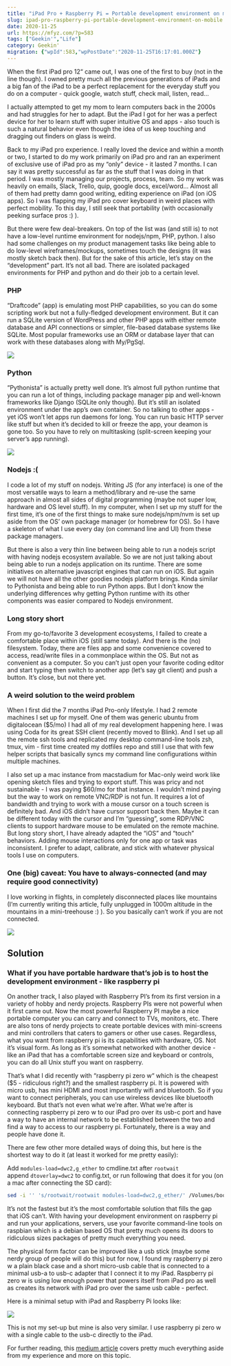 ```yaml
---
title: "iPad Pro + Raspberry Pi = Portable development environment on mobile"
slug: ipad-pro-raspberry-pi-portable-development-environment-on-mobile
date: 2020-11-25
url: https://mfyz.com/?p=583
tags: ["Geekin'","Life"]
category: Geekin'
migration: {"wpId":583,"wpPostDate":"2020-11-25T16:17:01.000Z"}
---
```


When the first iPad pro 12“ came out, I was one of the first to buy (not in the line though). I owned pretty much all the previous generations of iPads and a big fan of the iPad to be a perfect replacement for the everyday stuff you do on a computer - quick google, watch stuff, check mail, listen, read…

I actually attempted to get my mom to learn computers back in the 2000s and had struggles for her to adapt. But the iPad I got for her was a perfect device for her to learn stuff with super intuitive OS and apps - also touch is such a natural behavior even though the idea of us keep touching and dragging out finders on glass is weird.

Back to my iPad pro experience. I really loved the device and within a month or two, I started to do my work primarily on iPad pro and ran an experiment of exclusive use of iPad pro as my “only” device - it lasted 7 months. I can say it was pretty successful as far as the stuff that I was doing in that period. I was mostly managing our projects, process, team. So my work was heavily on emails, Slack, Trello, quip, google docs, excel/word… Almost all of them had pretty damn good writing, editing experience on iPad (on iOS apps). So I was flapping my iPad pro cover keyboard in weird places with perfect mobility. To this day, I still seek that portability (with occasionally peeking surface pros :) ).

But there were few deal-breakers. On top of the list was (and still is) to not have a low-level runtime environment for nodejs/npm, PHP, python. I also had some challenges on my product management tasks like being able to do low-level wireframes/mockups, sometimes touch the designs (it was mostly sketch back then). But for the sake of this article, let’s stay on the “development” part. It’s not all bad. There are isolated packaged environments for PHP and python and do their job to a certain level.

### PHP

“Draftcode” (app) is emulating most PHP capabilities, so you can do some scripting work but not a fully-fledged development environment. But it can run a SQLite version of WordPress and other PHP apps with either remote database and API connections or simpler, file-based database systems like SQLite. Most popular frameworks use an ORM or database layer that can work with these databases along with My/PgSql.

![](/images/archive/en/2020/11/IMG_0407-1024x768.png)

### Python

“Pythonista” is actually pretty well done. It’s almost full python runtime that you can run a lot of things, including package manager pip and well-known frameworks like Django (SQLite only though). But it’s still an isolated environment under the app’s own container. So no talking to other apps - yet iOS won’t let apps run daemons for long. You can run basic HTTP server like stuff but when it’s decided to kill or freeze the app, your deamon is gone too. So you have to rely on multitasking (split-screen keeping your server’s app running).  

![](/images/archive/en/2020/11/33198527-e0b02724-d0eb-11e7-8041-018213351bba-2-1600x1200.png)

### Nodejs :(

I code a lot of my stuff on nodejs. Writing JS (for any interface) is one of the most versatile ways to learn a method/library and re-use the same approach in almost all sides of digital programming (maybe not super low, hardware and OS level stuff). In my computer, when I set up my stuff for the first time, it’s one of the first things to make sure nodejs/npm/nvm is set up aside from the OS’ own package manager (or homebrew for OS). So I have a skeleton of what I use every day (on command line and UI) from these package managers.

But there is also a very thin line between being able to run a nodejs script with having nodejs ecosystem available. So we are not just talking about being able to run a nodejs application on its runtime. There are some initiatives on alternative javascript engines that can run on iOS. But again we will not have all the other goodies nodejs platform brings. Kinda similar to Pythonista and being able to run Python apps. But I don’t know the underlying differences why getting Python runtime with its other components was easier compared to Nodejs environment.

### Long story short

From my go-to/favorite 3 development ecosystems, I failed to create a comfortable place within iOS (still same today). And there is the (no) filesystem. Today, there are files app and some convenience covered to access, read/write files in a commonplace within the OS. But not as convenient as a computer. So you can’t just open your favorite coding editor and start typing then switch to another app (let’s say git client) and push a button. It’s close, but not there yet.

### A weird solution to the weird problem

When I first did the 7 months iPad Pro-only lifestyle. I had 2 remote machines I set up for myself. One of them was generic ubuntu from digitalocean ($5/mo) I had all of my real development happening here. I was using Coda for its great SSH client (recently moved to Blink). And I set up all the remote ssh tools and replicated my desktop command-line tools zsh, tmux, vim - first time created my dotfiles repo and still I use that with few helper scripts that basically syncs my command line configurations within multiple machines.

I also set up a mac instance from macstadium for Mac-only weird work like opening sketch files and trying to export stuff. This was pricy and not sustainable - I was paying $60/mo for that instance. I wouldn’t mind paying but the way to work on remote VNC/RDP is not fun. It requires a lot of bandwidth and trying to work with a mouse cursor on a touch screen is definitely bad. And iOS didn’t have cursor support back then. Maybe it can be different today with the cursor and I’m “guessing”, some RDP/VNC clients to support hardware mouse to be emulated on the remote machine. But long story short, I have already adapted the “iOS” and “touch” behaviors. Adding mouse interactions only for one app or task was inconsistent. I prefer to adapt, calibrate, and stick with whatever physical tools I use on computers.

### One (big) caveat: You have to always-connected (and may require good connectivity)

I love working in flights, in completely disconnected places like mountains (I’m currently writing this article, fully unplugged in 1000m altitude in the mountains in a mini-treehouse :) ). So you basically can’t work if you are not connected.

![](/images/archive/en/2020/11/Screen-Shot-2020-11-25-at-9.01.03-AM-1024x490.jpg)

## Solution

### What if you have portable hardware that’s job is to host the development environment - like raspberry pi

On another track, I also played with Raspberry PI’s from its first version in a variety of hobby and nerdy projects. Raspberry PIs were not powerful when it first came out. Now the most powerful Raspberry PI maybe a nice portable computer you can carry and connect to TVs, monitors, etc. There are also tons of nerdy projects to create portable devices with mini-screens and mini controllers that caters to gamers or other use cases. Regardless, what you want from raspberry pi is its capabilities with hardware, OS. Not it’s visual form. As long as it’s somewhat networked with another device - like an iPad that has a comfortable screen size and keyboard or controls, you can do all Unix stuff you want on raspberry.

That’s what I did recently with “raspberry pi zero w“ which is the cheapest ($5 - ridiculous right?) and the smallest raspberry pi. It is powered with micro usb, has mini HDMI and most importantly wifi and bluetooth. So if you want to connect peripherals, you can use wireless devices like bluetooth keyboard. But that’s not even what we’re after. What we’re after is connecting raspberry pi zero w to our iPad pro over its usb-c port and have a way to have an internal network to be established between the two and find a way to access to our raspberry pi. Fortunately, there is a way and people have done it.

There are few other more detailed ways of doing this, but here is the shortest way to do it (at least it worked for me pretty easily):

Add `modules-load=dwc2,g_ether` to cmdline.txt after `rootwait`  
append `dtoverlay=dwc2` to config.txt, or run following that does it for you (on a mac after connecting the SD card):

```sh
sed -i '' 's/rootwait/rootwait modules-load=dwc2,g_ether/' /Volumes/boot/cmdline.txt<br>echo 'dtoverlay=dwc2' >> /Volumes/boot/config.txt
```

It’s not the fastest but it’s the most comfortable solution that fills the gap that iOS can’t. With having your development environment on raspberry pi and run your applications, servers, use your favorite command-line tools on raspbian which is a debian based OS that pretty much opens its doors to ridiculous sizes packages of pretty much everything you need.

The physical form factor can be improved like a usb stick (maybe some nerdy group of people will do this) but for now, I found my raspberry pi zero w a plain black case and a short micro-usb cable that is connected to a minimal usb-a to usb-c adapter that I connect it to my iPad. Raspberry pi zero w is using low enough power that powers itself from iPad pro as well as creates its network with iPad pro over the same usb cable - perfect.

Here is a minimal setup with iPad and Raspberry Pi looks like:

![](/images/archive/en/2020/11/1_u_gtS4JhjExtIIRxZYKQ4g.jpg)

This is not my set-up but mine is also very similar. I use raspberry pi zero w with a single cable to the usb-c directly to the iPad.

For further reading, this [medium article](https://medium.com/sausheong/setting-up-a-raspberry-pi-4-as-an-development-machine-for-your-ipad-pro-3813f872fccc) covers pretty much everything aside from my experience and more on this topic.